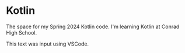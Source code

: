 # Kotlin
The space for my Spring 2024 Kotlin code.
I'm learning Kotlin at Conrad High School.

This text was input using VSCode.